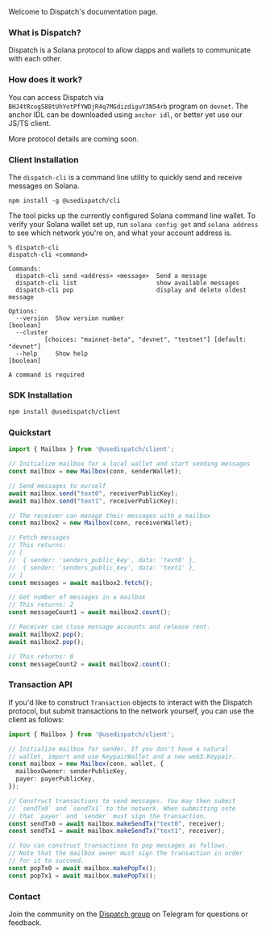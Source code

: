 Welcome to Dispatch's documentation page.

### What is Dispatch?
Dispatch is a Solana protocol to allow dapps and wallets to communicate with each other.

### How does it work?
You can access Dispatch via `BHJ4tRcogS88tUhYotPfYWDjR4q7MGdizdiguY3N54rb` program on `devnet`. The anchor IDL can be downloaded using `anchor idl`, or better yet use our
JS/TS client.

More protocol details are coming soon.

### Client Installation

The `dispatch-cli` is a command line utility to quickly send and receive messages on Solana. 

```
npm install -g @usedispatch/cli
```

The tool picks up the currently configured Solana command line wallet. To verify your Solana wallet set up, run `solana config get` and `solana address` to see which network you're on, and what your account address is.

```
% dispatch-cli
dispatch-cli <command>

Commands:
  dispatch-cli send <address> <message>  Send a message
  dispatch-cli list                      show available messages
  dispatch-cli pop                       display and delete oldest message

Options:
  --version  Show version number                                   [boolean]
  --cluster
          [choices: "mainnet-beta", "devnet", "testnet"] [default: "devnet"]
  --help     Show help                                             [boolean]

A command is required
```



### SDK Installation

```bash
npm install @usedispatch/client
```

### Quickstart


```typescript
import { Mailbox } from '@usedispatch/client';

// Initialize mailbox for a local wallet and start sending messages
const mailbox = new Mailbox(conn, senderWallet);

// Send messages to ourself
await mailbox.send("text0", receiverPublicKey);
await mailbox.send("text1", receiverPublicKey);

// The receiver can manage their messages with a mailbox
const mailbox2 = new Mailbox(conn, receiverWallet);

// Fetch messages
// This returns:
// [
//  { sender: 'senders_public_key', data: 'text0' },
//  { sender: 'senders_public_key', data: 'text1' },
// ]
const messages = await mailbox2.fetch();

// Get number of messages in a mailbox
// This returns: 2
const messageCount1 = await mailbox2.count();

// Receiver can close message accounts and release rent.
await mailbox2.pop();
await mailbox2.pop();

// This returns: 0
const messageCount2 = await mailbox2.count();
```

### Transaction API


If you'd like to construct `Transaction` objects to interact with the Dispatch protocol,
but submit transactions to the network yourself, you can use the client as follows:


```typescript
import { Mailbox } from '@usedispatch/client';

// Initialize mailbox for sender. If you don't have a natural
// wallet, import and use KeypairWallet and a new web3.Keypair.
const mailbox = new Mailbox(conn, wallet, {
  mailboxOwener: senderPublicKey,
  payer: payerPublicKey,
});

// Construct transactions to send messages. You may then submit
// `sendTx0` and `sendTx1` to the network. When submitting note
// that `payer` and `sender` must sign the transaction.
const sendTx0 = await mailbox.makeSendTx("text0", receiver);
const sendTx1 = await mailbox.makeSendTx("text1", receiver);

// You can construct transactions to pop messages as follows.
// Note that the mailbox owner must sign the transaction in order
// for it to succeed.
const popTx0 = await mailbox.makePopTx();
const popTx1 = await mailbox.makePopTx();
```

### Contact
Join the community on the [Dispatch group](https://t.me/+tY-bKbPLixw1MmI5) on Telegram for questions or feedback.
